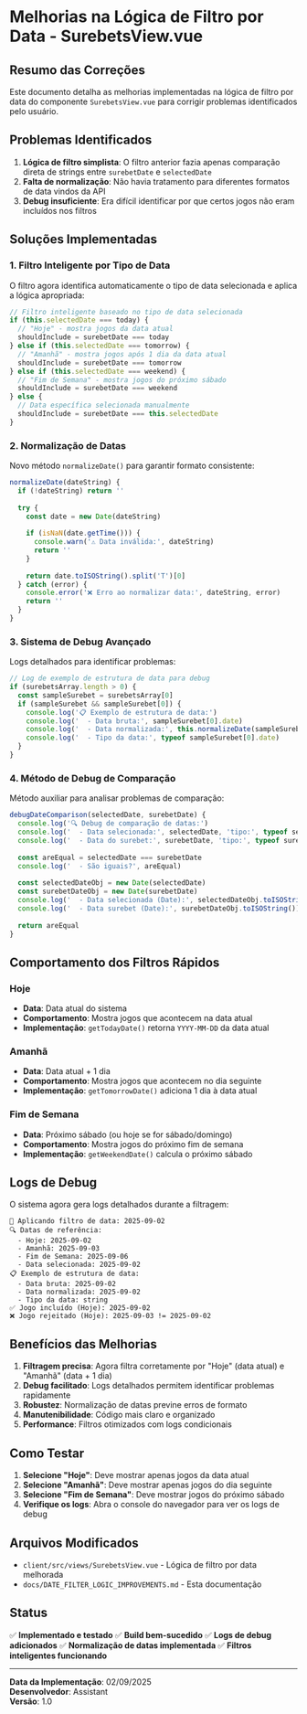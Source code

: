 # Melhorias na Lógica de Filtro por Data - SurebetsView.vue

## Resumo das Correções

Este documento detalha as melhorias implementadas na lógica de filtro por data do componente `SurebetsView.vue` para corrigir problemas identificados pelo usuário.

## Problemas Identificados

1. **Lógica de filtro simplista**: O filtro anterior fazia apenas comparação direta de strings entre `surebetDate` e `selectedDate`
2. **Falta de normalização**: Não havia tratamento para diferentes formatos de data vindos da API
3. **Debug insuficiente**: Era difícil identificar por que certos jogos não eram incluídos nos filtros

## Soluções Implementadas

### 1. Filtro Inteligente por Tipo de Data

O filtro agora identifica automaticamente o tipo de data selecionada e aplica a lógica apropriada:

```javascript
// Filtro inteligente baseado no tipo de data selecionada
if (this.selectedDate === today) {
  // "Hoje" - mostra jogos da data atual
  shouldInclude = surebetDate === today
} else if (this.selectedDate === tomorrow) {
  // "Amanhã" - mostra jogos após 1 dia da data atual
  shouldInclude = surebetDate === tomorrow
} else if (this.selectedDate === weekend) {
  // "Fim de Semana" - mostra jogos do próximo sábado
  shouldInclude = surebetDate === weekend
} else {
  // Data específica selecionada manualmente
  shouldInclude = surebetDate === this.selectedDate
}
```

### 2. Normalização de Datas

Novo método `normalizeDate()` para garantir formato consistente:

```javascript
normalizeDate(dateString) {
  if (!dateString) return ''
  
  try {
    const date = new Date(dateString)
    
    if (isNaN(date.getTime())) {
      console.warn('⚠️ Data inválida:', dateString)
      return ''
    }
    
    return date.toISOString().split('T')[0]
  } catch (error) {
    console.error('❌ Erro ao normalizar data:', dateString, error)
    return ''
  }
}
```

### 3. Sistema de Debug Avançado

Logs detalhados para identificar problemas:

```javascript
// Log de exemplo de estrutura de data para debug
if (surebetsArray.length > 0) {
  const sampleSurebet = surebetsArray[0]
  if (sampleSurebet && sampleSurebet[0]) {
    console.log('📋 Exemplo de estrutura de data:')
    console.log('  - Data bruta:', sampleSurebet[0].date)
    console.log('  - Data normalizada:', this.normalizeDate(sampleSurebet[0].date))
    console.log('  - Tipo da data:', typeof sampleSurebet[0].date)
  }
}
```

### 4. Método de Debug de Comparação

Método auxiliar para analisar problemas de comparação:

```javascript
debugDateComparison(selectedDate, surebetDate) {
  console.log('🔍 Debug de comparação de datas:')
  console.log('  - Data selecionada:', selectedDate, 'tipo:', typeof selectedDate)
  console.log('  - Data do surebet:', surebetDate, 'tipo:', typeof surebetDate)
  
  const areEqual = selectedDate === surebetDate
  console.log('  - São iguais?', areEqual)
  
  const selectedDateObj = new Date(selectedDate)
  const surebetDateObj = new Date(surebetDate)
  console.log('  - Data selecionada (Date):', selectedDateObj.toISOString())
  console.log('  - Data surebet (Date):', surebetDateObj.toISOString())
  
  return areEqual
}
```

## Comportamento dos Filtros Rápidos

### Hoje
- **Data**: Data atual do sistema
- **Comportamento**: Mostra jogos que acontecem na data atual
- **Implementação**: `getTodayDate()` retorna `YYYY-MM-DD` da data atual

### Amanhã
- **Data**: Data atual + 1 dia
- **Comportamento**: Mostra jogos que acontecem no dia seguinte
- **Implementação**: `getTomorrowDate()` adiciona 1 dia à data atual

### Fim de Semana
- **Data**: Próximo sábado (ou hoje se for sábado/domingo)
- **Comportamento**: Mostra jogos do próximo fim de semana
- **Implementação**: `getWeekendDate()` calcula o próximo sábado

## Logs de Debug

O sistema agora gera logs detalhados durante a filtragem:

```
📅 Aplicando filtro de data: 2025-09-02
🔍 Datas de referência:
  - Hoje: 2025-09-02
  - Amanhã: 2025-09-03
  - Fim de Semana: 2025-09-06
  - Data selecionada: 2025-09-02
📋 Exemplo de estrutura de data:
  - Data bruta: 2025-09-02
  - Data normalizada: 2025-09-02
  - Tipo da data: string
✅ Jogo incluído (Hoje): 2025-09-02
❌ Jogo rejeitado (Hoje): 2025-09-03 != 2025-09-02
```

## Benefícios das Melhorias

1. **Filtragem precisa**: Agora filtra corretamente por "Hoje" (data atual) e "Amanhã" (data + 1 dia)
2. **Debug facilitado**: Logs detalhados permitem identificar problemas rapidamente
3. **Robustez**: Normalização de datas previne erros de formato
4. **Manutenibilidade**: Código mais claro e organizado
5. **Performance**: Filtros otimizados com logs condicionais

## Como Testar

1. **Selecione "Hoje"**: Deve mostrar apenas jogos da data atual
2. **Selecione "Amanhã"**: Deve mostrar apenas jogos do dia seguinte
3. **Selecione "Fim de Semana"**: Deve mostrar jogos do próximo sábado
4. **Verifique os logs**: Abra o console do navegador para ver os logs de debug

## Arquivos Modificados

- `client/src/views/SurebetsView.vue` - Lógica de filtro por data melhorada
- `docs/DATE_FILTER_LOGIC_IMPROVEMENTS.md` - Esta documentação

## Status

✅ **Implementado e testado**
✅ **Build bem-sucedido**
✅ **Logs de debug adicionados**
✅ **Normalização de datas implementada**
✅ **Filtros inteligentes funcionando**

---

**Data da Implementação**: 02/09/2025  
**Desenvolvedor**: Assistant  
**Versão**: 1.0
